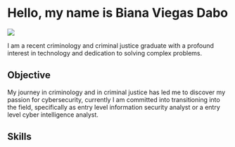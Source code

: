 # Hello, my name is Biana Viegas Dabo
<a href="https://linkedin.com/in/biana-viegas-dabo-231724295"><img src="https://img.shields.io/badge/-LinkedIn-0072b1?&style=for-the-badge&logo=linkedin&logoColor=white" /></a>

I am a recent criminology and criminal justice graduate with a profound interest in technology and dedication to solving complex problems.

## Objective

My journey in criminology and in criminal justice has led me to discover my passion for cybersecurity, currently I am committed into transitioning into the field, specifically as entry level information security analyst or a entry level cyber intelligence analyst.

## Skills



